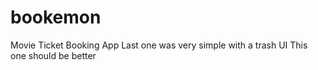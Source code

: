 # bookemon
Movie Ticket Booking App
Last one was very simple with a trash UI
This one should be better
